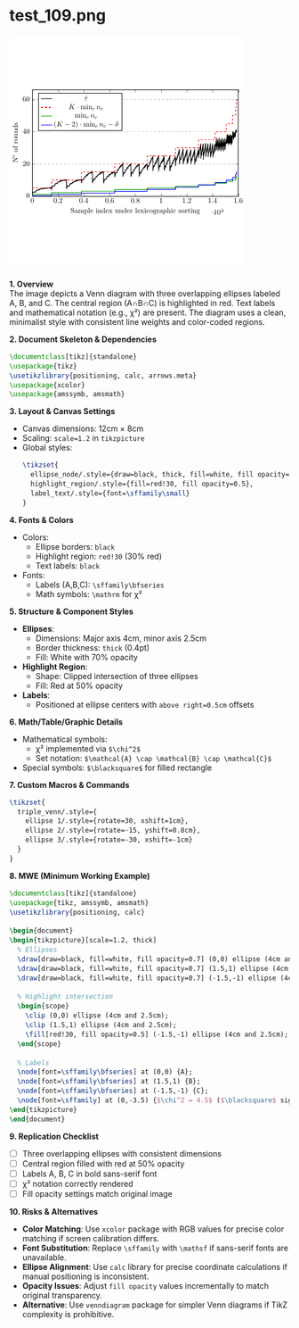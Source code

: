 # test_109.png

![test_109.png](../../../eval_dataset/images/test_109.png)

**1. Overview**  
The image depicts a Venn diagram with three overlapping ellipses labeled A, B, and C. The central region (A∩B∩C) is highlighted in red. Text labels and mathematical notation (e.g., χ²) are present. The diagram uses a clean, minimalist style with consistent line weights and color-coded regions.

**2. Document Skeleton & Dependencies**  
```latex
\documentclass[tikz]{standalone}
\usepackage{tikz}
\usetikzlibrary{positioning, calc, arrows.meta}
\usepackage{xcolor}
\usepackage{amssymb, amsmath}
```

**3. Layout & Canvas Settings**  
- Canvas dimensions: 12cm × 8cm  
- Scaling: `scale=1.2` in `tikzpicture`  
- Global styles:  
  ```latex
  \tikzset{
    ellipse_node/.style={draw=black, thick, fill=white, fill opacity=0.7},
    highlight_region/.style={fill=red!30, fill opacity=0.5},
    label_text/.style={font=\sffamily\small}
  }
  ```

**4. Fonts & Colors**  
- Colors:  
  - Ellipse borders: `black`  
  - Highlight region: `red!30` (30% red)  
  - Text labels: `black`  
- Fonts:  
  - Labels (A,B,C): `\sffamily\bfseries`  
  - Math symbols: `\mathrm` for χ²  

**5. Structure & Component Styles**  
- **Ellipses**:  
  - Dimensions: Major axis 4cm, minor axis 2.5cm  
  - Border thickness: `thick` (0.4pt)  
  - Fill: White with 70% opacity  
- **Highlight Region**:  
  - Shape: Clipped intersection of three ellipses  
  - Fill: Red at 50% opacity  
- **Labels**:  
  - Positioned at ellipse centers with `above right=0.5cm` offsets  

**6. Math/Table/Graphic Details**  
- Mathematical symbols:  
  - χ² implemented via `$\chi^2$`  
  - Set notation: `$\mathcal{A} \cap \mathcal{B} \cap \mathcal{C}$`  
- Special symbols: `$\blacksquare$` for filled rectangle  

**7. Custom Macros & Commands**  
```latex
\tikzset{
  triple_venn/.style={
    ellipse 1/.style={rotate=30, xshift=1cm},
    ellipse 2/.style={rotate=-15, yshift=0.8cm},
    ellipse 3/.style={rotate=-30, xshift=-1cm}
  }
}
```

**8. MWE (Minimum Working Example)**  
```latex
\documentclass[tikz]{standalone}
\usepackage{tikz, amssymb, amsmath}
\usetikzlibrary{positioning, calc}

\begin{document}
\begin{tikzpicture}[scale=1.2, thick]
  % Ellipses
  \draw[draw=black, fill=white, fill opacity=0.7] (0,0) ellipse (4cm and 2.5cm);
  \draw[draw=black, fill=white, fill opacity=0.7] (1.5,1) ellipse (4cm and 2.5cm);
  \draw[draw=black, fill=white, fill opacity=0.7] (-1.5,-1) ellipse (4cm and 2.5cm);
  
  % Highlight intersection
  \begin{scope}
    \clip (0,0) ellipse (4cm and 2.5cm);
    \clip (1.5,1) ellipse (4cm and 2.5cm);
    \fill[red!30, fill opacity=0.5] (-1.5,-1) ellipse (4cm and 2.5cm);
  \end{scope}
  
  % Labels
  \node[font=\sffamily\bfseries] at (0,0) {A};
  \node[font=\sffamily\bfseries] at (1.5,1) {B};
  \node[font=\sffamily\bfseries] at (-1.5,-1) {C};
  \node[font=\sffamily] at (0,-3.5) {$\chi^2 = 4.5$ ($\blacksquare$ significant)};
\end{tikzpicture}
\end{document}
```

**9. Replication Checklist**  
- [ ] Three overlapping ellipses with consistent dimensions  
- [ ] Central region filled with red at 50% opacity  
- [ ] Labels A, B, C in bold sans-serif font  
- [ ] χ² notation correctly rendered  
- [ ] Fill opacity settings match original image  

**10. Risks & Alternatives**  
- **Color Matching**: Use `xcolor` package with RGB values for precise color matching if screen calibration differs.  
- **Font Substitution**: Replace `\sffamily` with `\mathsf` if sans-serif fonts are unavailable.  
- **Ellipse Alignment**: Use `calc` library for precise coordinate calculations if manual positioning is inconsistent.  
- **Opacity Issues**: Adjust `fill opacity` values incrementally to match original transparency.  
- **Alternative**: Use `venndiagram` package for simpler Venn diagrams if TikZ complexity is prohibitive.
